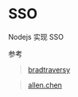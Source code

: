 # SSO

Nodejs 实现 SSO

参考

> [bradtraversy](https://github.com/bradtraversy/node_passport_login)

> [allen.chen](https://github.com/chsipeng)